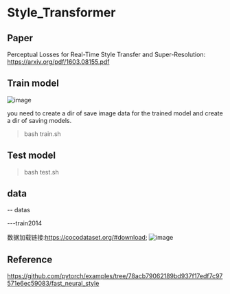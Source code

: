 # Style_Transformer
## Paper
Perceptual Losses for Real-Time Style Transfer
and Super-Resolution: https://arxiv.org/pdf/1603.08155.pdf
## Train model
![image](https://user-images.githubusercontent.com/72143034/178272933-311cfdc8-39d4-4384-8eca-b6b6ebf554d1.png)

you need to create a dir of save image data for the trained model and create a dir of saving models.    
> bash train.sh
## Test model
> bash test.sh
## data
-- datas

---train2014

数据加载链接:https://cocodataset.org/#download;
![image](https://user-images.githubusercontent.com/72143034/178271903-4a9f7824-107c-47b6-b574-c9c4a09918f1.png)
## Reference
https://github.com/pytorch/examples/tree/78acb79062189bd937f17edf7c97571e6ec59083/fast_neural_style
